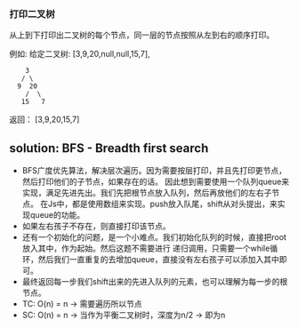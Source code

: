 ### 打印二叉树

从上到下打印出二叉树的每个节点，同一层的节点按照从左到右的顺序打印。

例如:
给定二叉树: [3,9,20,null,null,15,7],

```
    3
   / \
  9  20
    /  \
   15   7
```

返回：
[3,9,20,15,7]

## solution: BFS - Breadth first search
- BFS广度优先算法，解决层次遍历。因为需要按层打印，并且先打印更节点，然后打印他们的子节点，如果存在的话。
    因此想到需要使用一个队列queue来实现，满足先进先出。我们先把根节点放入队列，然后再放他们的左右子节点。
    在Js中，都是使用数组来实现。push放入队尾，shift从对头提出，来实现queue的功能。
- 如果左右孩子不存在，则直接打印该节点。
- 还有一个初始化的问题，是一个小难点。我们初始化队列的时候，直接把root放入其中，作为起始。然后这题不需要进行
    递归调用，只需要一个while循环，然后我们一直重复的去增加queue，直接没有左右孩子可以添加入其中即可。
- 最终返回每一步我们shift出来的先进入队列的元素，也可以理解为每一步的根节点。
- TC: O(n) = n -> 需要遍历所以节点
- SC: O(n) = n -> 当作为平衡二叉树时，深度为n/2 -> 即为n